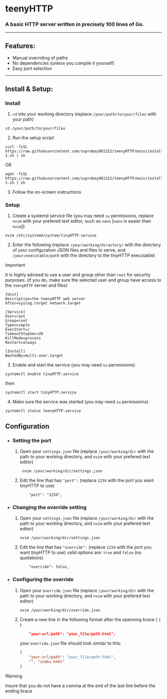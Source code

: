 # teenyHTTP

### A basic HTTP server written in precisely 100 lines of Go.

---

## Features:

- Manual overriding of paths
- No dependencies (unless you compile it yourself)
- Easy port selection

---

## Install & Setup:

### Install

1) `cd` into your working directory
    (replace `/your/path/to/your/files` with your path)
```shell
cd /your/path/to/your/files
```

2) Run the setup script
```shell
curl -fsSL https://raw.githubusercontent.com/supraboy981322/teenyHTTP/main/install-1.sh | sh
```
OR  
```shell
wget -fsSL https://raw.githubusercontent.com/supraboy981322/teenyHTTP/main/install-1.sh | sh
```

3) Follow the on-screen instructions


### Setup

1) Create a systemd service file
    (you may need `su` permissions, replace `nvim` with your prefered text editor, such as `nano` [`nano` is easier than `nvim`])
```shell
nvim /etc/systemd/system/tinyHTTP.service
```

2) Enter the following
    (replace `/your/working/directory/` with the directory of your configuration JSON files and files to serve, and `/your/executable/path` with the directory to the tinyHTTP executable)
> [!IMPORTANT]
> It is highly advised to use a user and group other than `root` for security purposes.
> (if you do, make sure the selected user and group have access to the `teenyHTTP` server and files)
```
[Unit]
Description=the teenyHTTP web server
After=syslog.target network.target

[Service]
User=root
Group=root
Type=simple
ExecStart=/
TimeoutStopSec=20
KillMode=process
Restart=always

[Install]
WantedBy=multi-user.target
```

3) Enable and start the service (you may need `su` permissions)
```shell
systemctl enable tinyHTTP.service
```
then
```shell
systemctl start tinyHTTP.service
```

4) Make sure the service was started (you may need `su` permissions)
```shell
systemctl status teenyHTTP.service
```

## Configuration

- ### Setting the port
  
    1) Open your `settings.json` file
        (replace `/your/working/dir` with the path to your working directory, and `nvim` with your prefered text editor)

       ```shell
        nvim /your/working/dir/settings.json
        ```
       
    3) Edit the line that has `"port":`
        (replace `1234` with the port you want tinyHTTP to use)
        ```
            "port": "1234",
        ```
        
- ### Changing the override setting

    1) Open your `settings.json` file
        (replace `/your/working/dir` with the path to your working directory, and `nvim` with your prefered text editor)
        ```shell
        nvim /your/working/dir/settings.json
        ```
        
    2) Edit the line that has `"override":`
        (replace `1234` with the port you want tinyHTTP to use)
        valid options are:  `true` and `false` (no quotations)
        ```
            "override": false,
        ```
        
- ### Configuring the override

    1) Open your `override.json` file
        (replace `/your/working/dir` with the path to your working directory, and `nvim` with your prefered text editor)
        ```shell
        nvim /your/working/dir/override.json
        ```
        
    2) Create a new line in the following format after the openning brace ( `{` )
        ```JSON
            "your-url/path": "your_file/path.html",
        ```
        your `override.json` file should look similar to this:
        ```JSON
        {
            "your-url/path": "your_file/path.html",
            "", "index.html"
        }
        ```
        
> [!WARNING]
> insure that you do not have a comma at the end of the last line before the ending brace
